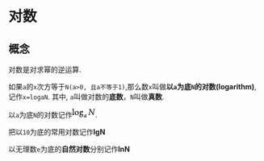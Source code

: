 # 对数

## 概念

对数是对求幂的逆运算.

如果`a`的`x`次方等于`N(a>0, 且a不等于1)`,那么数`x`叫做**以`a`为底`N`的对数(logarithm)**, 记作`x=logaN`. 其中, `a`叫做对数的**底数**，`N`叫做**真数**.

以`a`为底`N`的对数记作![](./img/01.jpg).

把以`10`为底的常用对数记作**lgN**

以无理数`e`为底的**自然对数**分别记作**lnN**
